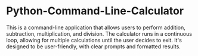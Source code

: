 # Python-Command-Line-Calculator
This is a command-line application that allows users to perform addition, subtraction, multiplication, and division. The calculator runs in a continuous loop, allowing for multiple calculations until the user decides to exit. It's designed to be user-friendly, with clear prompts and formatted results.
